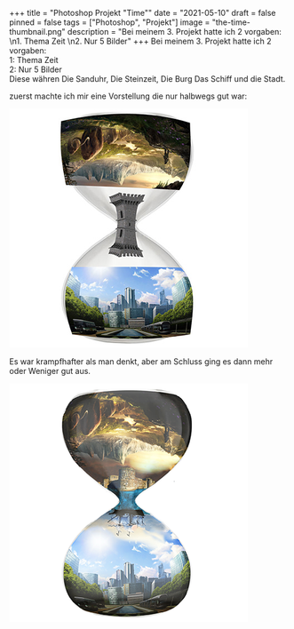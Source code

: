 +++
title = "Photoshop Projekt \"Time\""
date = "2021-05-10"
draft = false
pinned = false
tags = ["Photoshop", "Projekt"]
image = "the-time-thumbnail.png"
description = "Bei meinem 3. Projekt hatte ich 2 vorgaben: \n1. Thema Zeit \n2. Nur 5 Bilder"
+++
Bei meinem 3. Projekt hatte ich 2 vorgaben: \
1: Thema Zeit \
2: Nur 5 Bilder\
Diese währen Die Sanduhr, Die Steinzeit, Die Burg Das Schiff und die Stadt.

zuerst machte ich mir eine Vorstellung die nur halbwegs gut war:

![Raw Version](the-time-raw-blog.jpg)

Es war krampfhafter als man denkt, aber am Schluss ging es dann mehr oder Weniger gut aus.

![Finales Design](the-time-blog.png)
